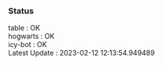 ### Status


table : OK  
hogwarts : OK  
icy-bot : OK  
Latest Update : 2023-02-12 12:13:54.949489
